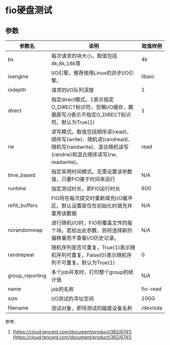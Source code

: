 fio硬盘测试
===

## 参数

参数名 | 说明 | 取值样例
---|---|---
bs | 每次请求的块大小。取值包括4k,8k,16k等 | 4k
ioengine | I/O引擎。推荐使用Linux的异步I/O引擎。| libaio
iodepth | 请求的I/O队列深度 | 1
direct | 指定direct模式。1表示指定O_DIRECT标识符，忽略I/O缓存，数据直写;0表示不指定O_DIRECT标识符。默认为True(1) | 1
rw | 读写模式。取值包括顺序读(read)、顺序写(write)、随机读(randread)、随机写(randwrite)、混合随机读写(randrw)和混合顺序读写(rw, readwrite)。| read
time_based | 指定采用时间模式。无需设置该参数值，只要FIO基于时间来运行| N/A
runtime | 指定测试时长，即FIO运行时长 | 600
refill_buffers | FIO将在每次提交时重新填充I/O缓冲区。默认设置是仅在初始化时填充并重用该数据 | N/A
norandommap | 进行随机I/O时，FIO将覆盖文件的每个块。若给出此参数，则将选择新的偏移量而不查看I/O历史记录。| N/A
randrepeat | 随机序列是否可重复，True(1)表示随机序列可重复，False(0)表示随机序列不可重复。默认为True(1) | 0
group_reporting | 多个job并发时，打印整个group的统计值 | N/A
name | job的名称 | fio-read
size | I/O测试的寻址空间 | 100G
filename | 测试对象，即待测试的磁盘设备名称 | /dev/sda

参考:
1. [https://cloud.tencent.com/document/product/362/6741](https://cloud.tencent.com/document/product/362/6741)

